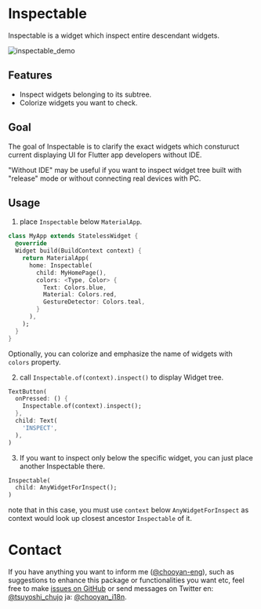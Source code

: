 # Inspectable

Inspectable is a widget which inspect entire descendant widgets.

![inspectable_demo]()

## Features

- Inspect widgets belonging to its subtree.
- Colorize widgets you want to check.

## Goal

The goal of Inspectable is to clarify the exact widgets which consturuct current displaying UI for Flutter app developers without IDE.

"Without IDE" may be useful if you want to inspect widget tree built with "release" mode or without connecting real devices with PC.

## Usage

1. place `Inspectable` below `MaterialApp`.

```dart
class MyApp extends StatelessWidget {
  @override
  Widget build(BuildContext context) {
    return MaterialApp(
      home: Inspectable(
        child: MyHomePage(),
        colors: <Type, Color> {
          Text: Colors.blue,
          Material: Colors.red,
          GestureDetector: Colors.teal,
        }
      ),
    );
  }
}
```

Optionally, you can colorize and emphasize the name of widgets with `colors` property.

2. call `Inspectable.of(context).inspect()` to display Widget tree.

```dart
TextButton(
  onPressed: () {
    Inspectable.of(context).inspect();
  },
  child: Text(
    'INSPECT',
  ),
)
```

3. If you want to inspect only below the specific widget, you can just place another Inspectable there.

```dart
Inspectable(
  child: AnyWidgetForInspect();
)
```

note that in this case, you must use `context` below `AnyWidgetForInspect` as context would look up closest ancestor `Inspectable` of it.


# Contact

If you have anything you want to inform me ([@chooyan-eng](https://github.com/chooyan-eng)), such as suggestions to enhance this package or functionalities you want etc, feel free to make [issues on GitHub](https://github.com/chooyan-eng/inspectable/issues) or send messages on Twitter en: [@tsuyoshi_chujo](https://twitter.com/tsuyoshi_chujo) ja: [@chooyan_i18n](https://twitter.com/chooyan_i18n).